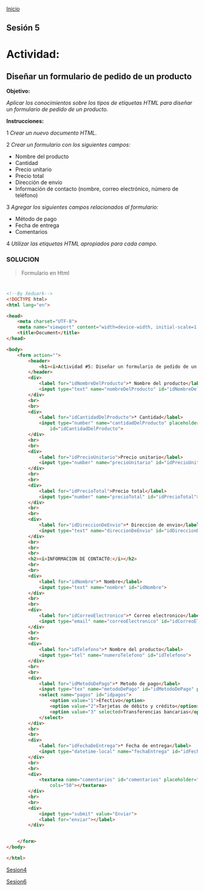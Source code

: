 <!-- No borrar o modificar -->
[Inicio](./index.md)

## Sesión 5 


# Actividad: 
## Diseñar un formulario de pedido de un producto

**Objetivo:**

_Aplicar los conocimientos sobre los tipos de etiquetas HTML para diseñar un formulario de pedido de un producto._

**Instrucciones:**

1 _Crear un nuevo documento HTML._

2 _Crear un formulario con los siguientes campos:_
* Nombre del producto
* Cantidad
* Precio unitario
* Precio total
* Dirección de envío
* Información de contacto (nombre, correo electrónico, número de teléfono)

3 _Agregar los siguientes campos relacionados al formulario:_
* Método de pago
* Fecha de entrega
* Comentarios

4 _Utilizar las etiquetas HTML apropiados para cada campo._

### SOLUCION
>Formulario en Html
#

```html
<!--By Xeduark-->
<!DOCTYPE html>
<html lang="en">

<head>
    <meta charset="UTF-8">
    <meta name="viewport" content="width=device-width, initial-scale=1.0">
    <title>Document</title>
</head>

<body>
    <form action="">
        <header>
            <h1><i>Actividad #5: Diseñar un formulario de pedido de un producto</i></h1>
        </header>
        <div>
            <label for="idNombreDelProducto">* Nombre del producto</label>
            <input type="text" name="nombreDelProducto" id="idNombreDelProducto">
        </div>
        <br>
        <br>
        <div>
            <label for="idCantidadDelProducto">* Cantidad</label>
            <input type="number" name="cantidadDelProducto" placeholder="Seleccione una cantidad"
                id="idCantidadDelProducto">
        </div>
        <br>
        <br>
        <div>
            <label for="idPrecioUnitario">Precio unitario</label>
            <input type="number" name="precioUnitario" id="idPrecioUnitario">
        </div>
        <br>
        <br>
        <div>
            <label for="idPrecioTotal">Precio total</label>
            <input type="number" name="precioTotal" id="idPrecioTotal">
        </div>
        <br>
        <br>
        <div>
            <label for="idDireccionDeEnvio">* Direccion de envio</label>
            <input type="text" name="direccionDeEnvio" id="idDireccionDeEnvio">
        </div>
        <br>
        <br>
        <br>
        <h2><i>INFORMACION DE CONTACTO:</i></h2>
        <br>
        <br>
        <div>
            <label for="idNombre">* Nombre</label>
            <input type="text" name="nombre" id="idNombre">
        </div>
        <br>
        <br>
        <div>
            <label for="idCorreoElectronico">* Correo electronico</label>
            <input type="email" name="correoElectronico" id="idCorreoElectronico" autocomplete="address-level1">
        </div>
        <br>
        <br>
        <div>
            <label for="idTelefono">* Nombre del producto</label>
            <input type="tel" name="numeroTelefono" id="idTelefono">
        </div>
        <br>
        <br>
        <div>
            <label for="idMetodoDePago">* Metodo de pago</label>
            <input type="tex" name="metodoDePago" id="idMetodoDePago" placeholder="Otros">
            <select name="pagos" id="idpagos">
                <option value="1">Efectivo</option>
                <option value="2">Tarjetas de débito y crédito</option>
                <option value="3" selected>Transferencias bancarias</option>
            </select>
        </div>
        <br>
        <br>
        <div>
            <label for="idFechaDeEntrega">* Fecha de entrega</label>
            <input type="datetime-local" name="fechaEntrega" id="idFechaDeEntrega">
        </div>
        <br>
        <br>
        <div>
            <textarea name="comentarios" id="comentarios" placeholder="Ingrese sus sujerencias aquí" rows="10"
                cols="50"></textarea>
        </div>
        <br>
        <br>
        <div>
            <input type="submit" value="Enviar">
            <label for="enviar"></label>
        </div>


    </form>
</body>

</html>
```

[Sesion4](https://xeduark.github.io/Evidencias_introduccion_a_la_programacion/sesion4.html)


[Sesion6](https://xeduark.github.io/Evidencias_introduccion_a_la_programacion/sesion6.html)






